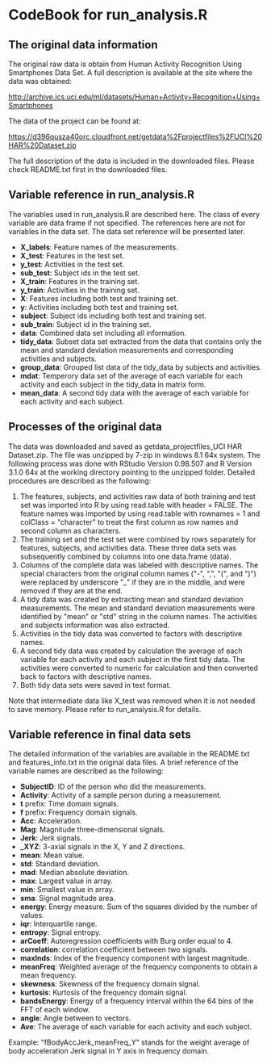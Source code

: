 CodeBook for run_analysis.R
===========================

The original data information
-----------------------------

The original raw data is obtain from Human Activity Recognition Using Smartphones Data Set. A full description is available at the site where the data was obtained:

http://archive.ics.uci.edu/ml/datasets/Human+Activity+Recognition+Using+Smartphones 

The data of the project can be found at:

https://d396qusza40orc.cloudfront.net/getdata%2Fprojectfiles%2FUCI%20HAR%20Dataset.zip 

The full description of the data is included in the downloaded files. Please check README.txt first in the downloaded files.

Variable reference in run_analysis.R
-----------------------------------
The variables used in run_analysis.R are described here. The class of every variable are data frame if not specified. The references here are not for variables in the data set. The data set reference will be presented later.
* <b>X_labels</b>: Feature names of the measurements.
* <b>X_test</b>: Features in the test set.
* <b>y_test</b>: Activities in the test set.
* <b>sub_test</b>: Subject ids in the test set.
* <b>X_train</b>: Features in the training set.
* <b>y_train</b>: Activities in the training set.
* <b>X</b>: Features including both test and training set.
* <b>y</b>: Activities including both test and training set.
* <b>subject</b>: Subject ids including both test and training set.
* <b>sub_train</b>: Subject id in the training set.
* <b>data</b>: Combined data set including all information.
* <b>tidy_data</b>: Subset data set extracted from the data that contains only the mean and standard deviation measurements and corresponding activities and subjects.
* <b>group_data</b>: Grouped list data of the tidy_data by subjects and activities.
* <b>mdat</b>: Temperory data set of the average of each variable for each activity and each subject in the tidy_data in matrix form.
* <b>mean_data</b>: A second tidy data with the average of each variable for each activity and each subject. 

Processes of the original data
------------------------------
The data was downloaded and saved as getdata_projectfiles_UCI HAR Dataset.zip. The file was unzipped by 7-zip in windows 8.1 64x system. The following process was done with RStudio Version 0.98.507 and R Version 3.1.0 64x at the working directory pointing to the unzipped folder. Detailed procedures are described as the following:

1. The features, subjects, and activities raw data of both training and test set was imported into R by using read.table with header = FALSE. The feature names was imported by using read.table with rownames = 1 and colClass = "character" to treat the first column as row names and second column as characters.  
2. The training set and the test set were combined by rows separately for features, subjects, and activities data. These three data sets was subsequently combined by columns into one data.frame (data).
3. Columns of the complete data was labeled with descriptive names. The special characters from the original column names ("-", ",", "(", and ")") were replaced by underscore "_" if they are in the middle, and were removed if they are at the end.
4. A tidy data was created by extracting mean and standard deviation measurements. The mean and standard deviation measurements were identified by "mean" or "std" string in the column names. The activities and subjects information was also extracted.
5. Activities in the tidy data was converted to factors with descriptive names.
6. A second tidy data was created by calculation the average of each variable for each activity and each subject in the first tidy data. The activities were converted to numeric for calculation and then converted back to factors with descriptive names.
7. Both tidy data sets were saved in text format.  

Note that intermediate data like X_test was removed when it is not needed to save memory. Please refer to run_analysis.R for details.

Variable reference in final data sets
------------------------------------
The detailed information of the variables are available in the README.txt and features_info.txt in the original data files. A brief reference of the variable names are described as the following:

* <b>SubjectID</b>: ID of the person who did the measurements.
* <b>Activity</b>: Activity of a sample person during a measurement.
* <b>t</b> prefix: Time domain signals.
* <b>f</b> prefix: Frequency domain signals.
* <b>Acc</b>: Acceleration.
* <b>Mag</b>: Magnitude three-dimensional signals.
* <b>Jerk</b>: Jerk signals.
* <b>_XYZ</b>: 3-axial signals in the X, Y and Z directions.
* <b>mean</b>: Mean value.
* <b>std</b>: Standard deviation.
* <b>mad</b>: Median absolute deviation.
* <b>max</b>: Largest value in array.
* <b>min</b>: Smallest value in array.
* <b>sma</b>: Signal magnitude area.
* <b>energy</b>: Energy measure. Sum of the squares divided by the number of values. 
* <b>iqr</b>: Interquartile range.
* <b>entropy</b>: Signal entropy.
* <b>arCoeff</b>: Autoregression coefficients with Burg order equal to 4.
* <b>correlation</b>: correlation coefficient between two signals.
* <b>maxInds</b>: Index of the frequency component with largest magnitude.
* <b>meanFreq</b>: Weighted average of the frequency components to obtain a mean frequency.
* <b>skewness</b>: Skewness of the frequency domain signal.
* <b>kurtosis</b>: Kurtosis of the frequency domain signal.
* <b>bandsEnergy</b>: Energy of a frequency interval within the 64 bins of the FFT of each window.
* <b>angle</b>: Angle between to vectors.
* <b>Ave</b>: The average of each variable for each activity and each subject.

Example: "fBodyAccJerk_meanFreq_Y" stands for the weight average of body acceleration Jerk signal in Y axis in frequency domain.






